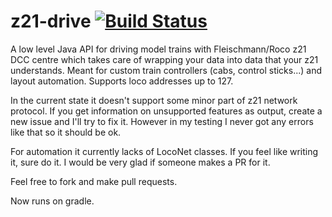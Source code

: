 # z21-drive [![Build Status](https://travis-ci.org/grizeldi/z21-drive.svg?branch=main)](https://travis-ci.org/grizeldi/z21-drive)
A low level Java API for driving model trains with Fleischmann/Roco z21 DCC centre which takes care of wrapping your data into data that your z21 understands.
Meant for custom train controllers (cabs, control sticks...) and layout automation. Supports loco addresses up to 127.

In the current state it doesn't support some minor part of z21 network protocol. If you get information on unsupported features as output, create a new issue and I'll try to fix it. However in my testing I never got any errors like that so it should be ok.

For automation it currently lacks of LocoNet classes. If you feel like writing it, sure do it. I would be very glad if someone makes a PR for it.

Feel free to fork and make pull requests.

Now runs on gradle.

